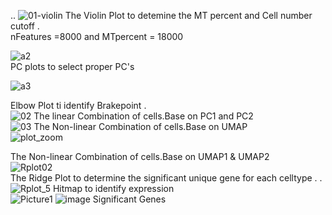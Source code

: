 ..
![01-violin](https://github.com/Siamak-salimy/SingleCellWorkshop/assets/34867846/e81918f5-ddc6-4723-9920-facccbc74127)
The Violin Plot to detemine the MT percent and Cell number cutoff . </br>
nFeatures =8000 and MTpercent = 18000 </br>

![a2](https://github.com/Siamak-salimy/SingleCellWorkshop/assets/34867846/3fe0c294-c04d-4749-be95-541b19806c42)</br>
PC plots to select proper PC's</br>

![a3](https://github.com/Siamak-salimy/SingleCellWorkshop/assets/34867846/b5e052b7-c187-4d3b-9af5-dd5bb67e8f88)</br>

Elbow Plot ti identify Brakepoint .</br> 
![02](https://github.com/Siamak-salimy/SingleCellWorkshop/assets/34867846/8283054e-4512-49cc-81d3-318311593ab9)
The linear Combination of cells.Base on PC1 and PC2 </br>
![03](https://github.com/Siamak-salimy/SingleCellWorkshop/assets/34867846/ac92ad3b-b9a8-465d-90d7-c8917f042335)
The Non-linear Combination of cells.Base on UMAP  </br>
![plot_zoom](https://github.com/Siamak-salimy/SingleCellWorkshop/assets/34867846/d1a7fed8-b99d-4f3d-8415-e79936d434e0)

The Non-linear Combination of cells.Base on UMAP1 & UMAP2  </br>
![Rplot02](https://github.com/Siamak-salimy/SingleCellWorkshop/assets/34867846/5cbfc5f7-88d5-4e83-a268-e1a021d3481c)</br>
The Ridge Plot to determine the significant unique gene for each celltype . .  </br>
![Rplot_5](https://github.com/Siamak-salimy/SingleCellWorkshop/assets/34867846/4e288b32-c580-4794-844a-953b3bdc55c6)
Hitmap to identify expression </br>
![Picture1](https://github.com/Siamak-salimy/SingleCellWorkshop/assets/34867846/92a15c15-5347-4faf-b8f0-60d4f6bed918)
![image](https://github.com/Siamak-salimy/SingleCellWorkshop/assets/34867846/3ad24e7f-1b6b-4312-bca8-95412a1983cb)
Significant Genes

